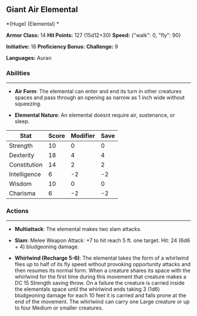 ## Giant Air Elemental
*(Huge) (Elemental) *

**Armor Class:** 14
**Hit Points:** 127 (15d12+30)
**Speed:** {"walk": 0, "fly": 90}

**Initiative:** 18
**Proficiency Bonus:**
**Challenge:** 9

**Languages:** Auran

### Abilities
 --- 
- **Air Form**: The elemental can enter and end its turn in other creatures spaces and pass through an opening as narrow as 1 inch wide without squeezing.

- **Elemental Nature**: An elemental doesnt require air, sustenance, or sleep.



| Stat | Score | Modifier | Save |
| ---- | ---- | ---- | ---- |
| Strength | 10 | 0 | 0 |
| Dexterity | 18 | 4 | 4 |
| Constitution | 14 | 2 | 2 |
| Intelligence | 6 | -2 | -2 |
| Wisdom | 10 | 0 | 0 |
| Charisma | 6 | -2 | -2 |

### Actions
 --- 
- **Multiattack**: The elemental makes two slam attacks.

- **Slam**: Melee Weapon Attack: +7 to hit  reach 5 ft.  one target. Hit: 24 (6d6 + 4) bludgeoning damage.

- **Whirlwind (Recharge 5-6)**: The elemental takes the form of a whirlwind  flies up to half of its fly speed without provoking opportunity attacks  and then resumes its normal form. When a creature shares its space with the whirlwind for the first time during this movement  that creature makes a DC 15 Strength saving throw. On a failure  the creature is carried inside the elementals space until the whirlwind ends  taking 3 (1d6) bludgeoning damage for each 10 feet it is carried  and falls prone at the end of the movement. The whirlwind can carry one Large creature or up to four Medium or smaller creatures.


